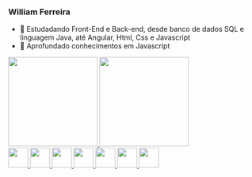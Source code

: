 ### William Ferreira



- 🔭 Estudadando Front-End e Back-end, desde banco de dados SQL e linguagem Java, até Angular, Html, Css e Javascript
- 🌱 Aprofundado conhecimentos em Javascript


<div>
  <a href="https://github.com/drinel">
    <img height="180em" src="https://github-readme-stats.vercel.app/api?username=William&theme=swift&show_icons=true">
    <img height="180em" src="https://github-readme-stats.vercel.app/api/top-langs/?username=drinel&layout=compact">
  
  
</div
  
<div>
    <img height="40" src='https://cdn.jsdelivr.net/gh/devicons/devicon/icons/java/java-original-wordmark.svg'>
    <img height="40" src='https://cdn.jsdelivr.net/gh/devicons/devicon/icons/mysql/mysql-original-wordmark.svg'>
    <img height="40" src='https://cdn.jsdelivr.net/gh/devicons/devicon/icons/javascript/javascript-original.svg'>
    <img height="40" src='https://cdn.jsdelivr.net/gh/devicons/devicon/icons/typescript/typescript-original.svg'>
    <img height="40" src='https://cdn.jsdelivr.net/gh/devicons/devicon/icons/html5/html5-original-wordmark.svg'>
    <img height="40" src='https://cdn.jsdelivr.net/gh/devicons/devicon/icons/css3/css3-original-wordmark.svg'>
    <img height="40" src='https://cdn.jsdelivr.net/gh/devicons/devicon/icons/angularjs/angularjs-original.svg'>
 </div>
  
  
